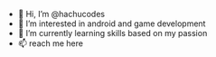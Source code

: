 - 👋 Hi, I’m @hachucodes
- 👀 I’m interested in android and game development
- 🌱 I’m currently learning skills based on my passion
- 📫 reach me here 

<!---
hachucodes/hachucodes is a ✨ special ✨ repository because its `README.md` (this file) appears on your GitHub profile.
You can click the Preview link to take a look at your changes.
--->

